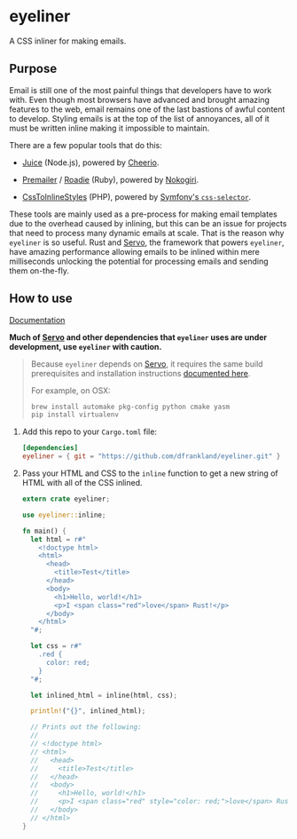 # eyeliner

A CSS inliner for making emails.

## Purpose

Email is still one of the most painful things that developers have to work with.
Even though most browsers have advanced and brought amazing features to the web,
email remains one of the last bastions of awful content to develop. Styling
emails is at the top of the list of annoyances, all of it must be written inline
making it impossible to maintain.

There are a few popular tools that do this:

*   [Juice][juice] (Node.js), powered by [Cheerio][cheerio].

[juice]: https://github.com/Automattic/juice
[cheerio]: https://github.com/cheeriojs/cheerio

*   [Premailer][premailer] / [Roadie][roadie] (Ruby), powered by
    [Nokogiri][nokogiri].

[premailer]: https://github.com/premailer/premailer
[roadie]: https://github.com/Mange/roadie
[nokogiri]: https://github.com/sparklemotion/nokogiri

*   [CssToInlineStyles][CssToInlineStyles] (PHP), powered by
    [Symfony's `css-selector`][css-selector].

[CssToInlineStyles]: https://github.com/tijsverkoyen/CssToInlineStyles
[css-selector]: https://github.com/symfony/css-selector

These tools are mainly used as a pre-process for making email templates due to
the overhead caused by inlining, but this can be an issue for projects that need
to process many dynamic emails at scale. That is the reason why `eyeliner` is so
useful. Rust and [Servo][servo], the framework that powers `eyeliner`, have
amazing performance allowing emails to be inlined within mere milliseconds
unlocking the potential for processing emails and sending them on-the-fly.

## How to use

[Documentation][documentation]

[documentation]: https://dfrankland.github.io/eyeliner/eyeliner/index.html

**Much of [Servo][servo] and other dependencies that `eyeliner` uses are under
development, use `eyeliner` with caution.**

>   Because `eyeliner` depends on [Servo][servo], it requires the same build
>   prerequisites and installation instructions [documented here][servo docs].
>
>   For example, on OSX:
>
>   ```sh
>   brew install automake pkg-config python cmake yasm
>   pip install virtualenv
>   ```

[servo docs]: https://github.com/servo/servo/blob/master/README.md#setting-up-your-environment

1.  Add this repo to your `Cargo.toml` file:

    ```toml
    [dependencies]
    eyeliner = { git = "https://github.com/dfrankland/eyeliner.git" }
    ```

2.  Pass your HTML and CSS to the `inline` function to get a new string of HTML
    with all of the CSS inlined.

    ```rust
    extern crate eyeliner;

    use eyeliner::inline;

    fn main() {
      let html = r#"
        <!doctype html>
        <html>
          <head>
            <title>Test</title>
          </head>
          <body>
            <h1>Hello, world!</h1>
            <p>I <span class="red">love</span> Rust!</p>
          </body>
        </html>
      "#;

      let css = r#"
        .red {
          color: red;
        }
      "#;

      let inlined_html = inline(html, css);

      println!("{}", inlined_html);

      // Prints out the following:
      //
      // <!doctype html>
      // <html>
      //   <head>
      //     <title>Test</title>
      //   </head>
      //   <body>
      //     <h1>Hello, world!</h1>
      //     <p>I <span class="red" style="color: red;">love</span> Rust!</p>
      //   </body>
      // </html>
    }
    ```

[servo]: https://github.com/servo/servo
